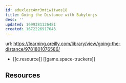 ```yaml
---
id: aduxlezc4mr3mtiw1twos18
title: Going the Distance with Babylonjs
desc: ''
updated: 1699381126481
created: 1672226917643
---
```



url: https://learning.oreilly.com/library/view/going-the-distance/9781801076586/

- [[c.resource]] [[game.space-truckers]]

## Resources